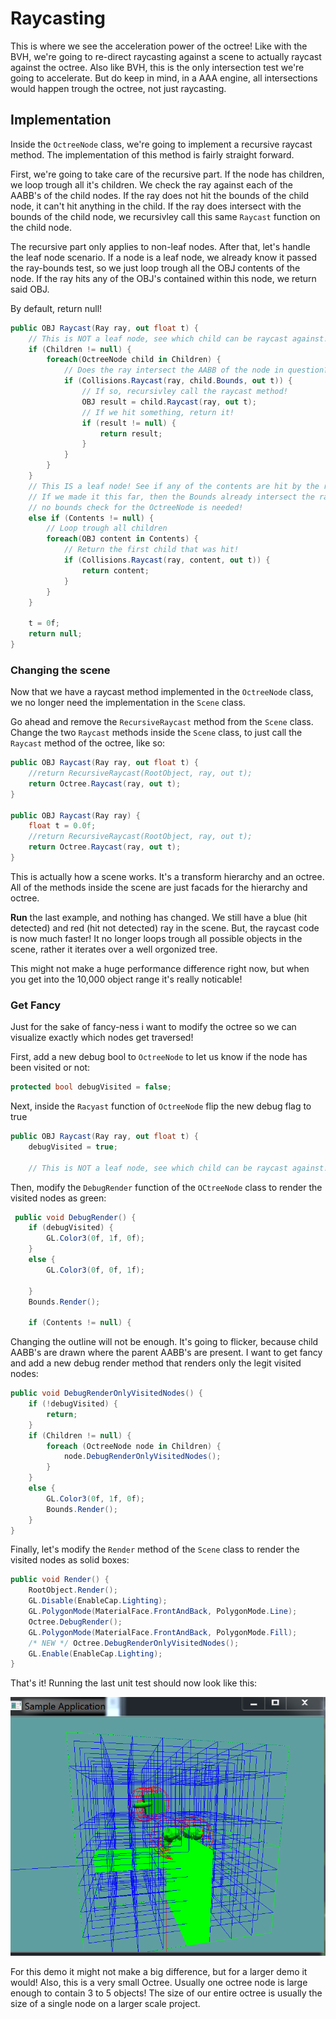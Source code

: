 # Raycasting

This is where we see the acceleration power of the octree! Like with the BVH, we're going to re-direct raycasting against a scene to actually raycast against the octree. Also like BVH, this is the only intersection test we're going to accelerate. But do keep in mind, in a AAA engine, all intersections would happen trough the octree, not just raycasting.

## Implementation

Inside the ```OctreeNode``` class, we're going to implement a recursive raycast method. The implementation of this method is fairly straight forward.

First, we're going to take care of the recursive part. If the node has children, we loop trough all it's children. We check the ray against each of the AABB's of the child nodes. If the ray does not hit the bounds of the child node, it can't hit anything in the child. If the ray does intersect with the bounds of the child node, we recursivley call this same ```Raycast``` function on the child node.

The recursive part only applies to non-leaf nodes. After that, let's handle the leaf node scenario. If a node is a leaf node, we already know it passed the ray-bounds test, so we just loop trough all the OBJ contents of the node. If the ray hits any of the OBJ's contained within this node, we return said OBJ.

By default, return null!


```cs
public OBJ Raycast(Ray ray, out float t) {
    // This is NOT a leaf node, see which child can be raycast against!
    if (Children != null) {
        foreach(OctreeNode child in Children) {
            // Does the ray intersect the AABB of the node in question?
            if (Collisions.Raycast(ray, child.Bounds, out t)) {
                // If so, recursivley call the raycast method!
                OBJ result = child.Raycast(ray, out t);
                // If we hit something, return it!
                if (result != null) {
                    return result;
                }
            }
        }
    }
    // This IS a leaf node! See if any of the contents are hit by the ray.
    // If we made it this far, then the Bounds already intersect the ray,
    // no bounds check for the OctreeNode is needed!
    else if (Contents != null) {
        // Loop trough all children
        foreach(OBJ content in Contents) {
            // Return the first child that was hit!
            if (Collisions.Raycast(ray, content, out t)) {
                return content;
            }
        }
    }

    t = 0f;
    return null;
}
```

### Changing the scene

Now that we have a raycast method implemented in the ```OctreeNode``` class, we no longer need the implementation in the ```Scene``` class.

Go ahead and remove the ```RecursiveRaycast``` method from the ```Scene``` class. Change the two ```Raycast``` methods inside the ```Scene``` class, to just call the ```Raycast``` method of the octree, like so:


```cs
public OBJ Raycast(Ray ray, out float t) {
    //return RecursiveRaycast(RootObject, ray, out t);
    return Octree.Raycast(ray, out t);
}

public OBJ Raycast(Ray ray) {
    float t = 0.0f;
    //return RecursiveRaycast(RootObject, ray, out t);
    return Octree.Raycast(ray, out t);
}
```

This is actually how a scene works. It's a transform hierarchy and an octree. All of the methods inside the scene are just facads for the hierarchy and octree.

__Run__ the last example, and nothing has changed. We still have a blue (hit detected) and red (hit not detected) ray in the scene. But, the raycast code is now much faster! It no longer loops trough all possible objects in the scene, rather it iterates over a well orgonized tree. 

This might not make a huge performance difference right now, but when you get into the 10,000 object range it's really noticable!

### Get Fancy

Just for the sake of fancy-ness i want to modify the octree so we can visualize exactly which nodes get traversed!

First, add a new debug bool to ```OctreeNode``` to let us know if the node has been visited or not:

```cs
protected bool debugVisited = false;
```

Next, inside the ```Racyast``` function of ```OctreeNode``` flip the new debug flag to true

```cs
public OBJ Raycast(Ray ray, out float t) {
    debugVisited = true;

    // This is NOT a leaf node, see which child can be raycast against!
```

Then, modify the ```DebugRender``` function of the ```OCtreeNode``` class to render the visited nodes as green:

```cs
 public void DebugRender() {
    if (debugVisited) {
        GL.Color3(0f, 1f, 0f);
    }
    else {
        GL.Color3(0f, 0f, 1f);

    }
    Bounds.Render();

    if (Contents != null) {
```

Changing the outline will not be enough. It's going to flicker, because child AABB's are drawn where the parent AABB's are present. I want to get fancy and add a new debug render method that renders only the legit visited nodes:

```cs
public void DebugRenderOnlyVisitedNodes() {
    if (!debugVisited) {
        return;
    }
    if (Children != null) {
        foreach (OctreeNode node in Children) {
            node.DebugRenderOnlyVisitedNodes();
        }
    }
    else {
        GL.Color3(0f, 1f, 0f);
        Bounds.Render();
    }
}
```

Finally, let's modify the ```Render``` method of the ```Scene``` class to render the visited nodes as solid boxes:

```cs
public void Render() {
    RootObject.Render();
    GL.Disable(EnableCap.Lighting);
    GL.PolygonMode(MaterialFace.FrontAndBack, PolygonMode.Line);
    Octree.DebugRender();
    GL.PolygonMode(MaterialFace.FrontAndBack, PolygonMode.Fill);
    /* NEW */ Octree.DebugRenderOnlyVisitedNodes();
    GL.Enable(EnableCap.Lighting);
}
```

That's it! Running the last unit test should now look like this:

![Visited](unit_test_visited_nodes.png)

For this demo it might not make a big difference, but for a larger demo it would! Also, this is a very small Octree. Usually one octree node is large enough to contain 3 to 5 objects! The size of our entire octree is usually the size of a single node on a larger scale project.